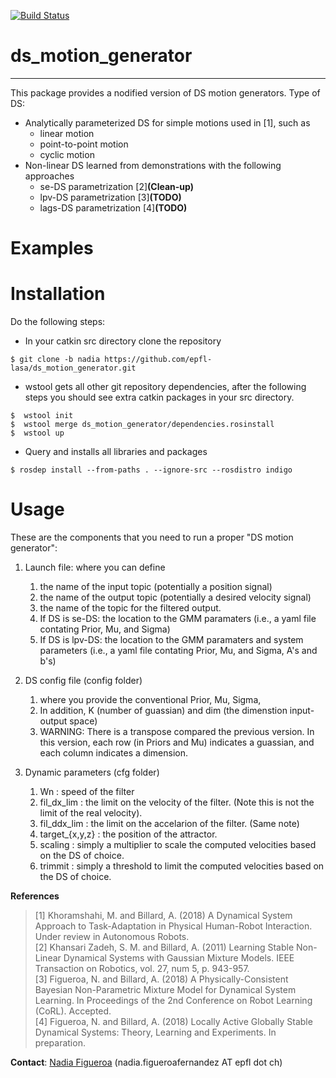 [![Build Status](https://travis-ci.org/epfl-lasa/ds_motion_generator.svg?branch=master)](https://travis-ci.org/epfl-lasa/ds_motion_generator)

# ds_motion_generator
---

This package provides a nodified version of DS motion generators. Type of DS:
- Analytically parameterized DS for simple motions used in [1], such as
  - linear motion
  - point-to-point motion
  - cyclic motion
- Non-linear DS learned from demonstrations with the following approaches  
  - se-DS parametrization [2]**(Clean-up)**
  - lpv-DS parametrization [3]**(TODO)**
  - lags-DS parametrization [4]**(TODO)**
  
# Examples

# Installation
Do the following steps:
* In your catkin src directory clone the repository
```
$ git clone -b nadia https://github.com/epfl-lasa/ds_motion_generator.git
```
* wstool gets all other git repository dependencies, after the following steps you should see extra catkin 
  packages in your src directory.
```
$  wstool init
$  wstool merge ds_motion_generator/dependencies.rosinstall 
$  wstool up 
```
* Query and installs all libraries and packages 
```
$ rosdep install --from-paths . --ignore-src --rosdistro indigo 
```
# Usage
These are the components that you need to run a proper "DS motion generator":

1. Launch file: where you can define  
   1. the name of the input topic (potentially a position signal)
   1. the name of the output topic (potentially a desired velocity signal)
   1. the name of the topic for the filtered output.
   1. If DS is se-DS: the location to the GMM paramaters (i.e., a yaml file contating Prior, Mu, and Sigma)
   1. If DS is lpv-DS: the location to the GMM paramaters and system parameters (i.e., a yaml file contating Prior, Mu, and Sigma, A's and b's)
   
1. DS config file (config folder)
   1. where you provide the conventional Prior, Mu, Sigma,
   1. In addition, K (number of guassian) and dim (the dimenstion input-output space)
   1. WARNING: There is a transpose compared the previous version. In this version, each row (in Priors and Mu) indicates a guassian, and each column indicates a dimension. 
   
1. Dynamic parameters (cfg folder)
   1. Wn : speed of the filter
   1. fil_dx_lim : the limit on the velocity of the filter. (Note this is not the limit of the real velocity).
   1. fil_ddx_lim : the limit on the accelarion of the filter. (Same note)
   1. target_{x,y,z} : the position of the attractor.
   1. scaling : simply a multiplier to scale the computed velocities based on the DS of choice.
   1. trimmit : simply a threshold to limit the computed velocities based on the DS of choice.
   
  

**References**     
> [1] Khoramshahi, M. and Billard, A. (2018) A Dynamical System Approach to Task-Adaptation in Physical Human-Robot Interaction. Under review in Autonomous Robots.    
> [2] Khansari Zadeh, S. M. and Billard, A. (2011) Learning Stable Non-Linear Dynamical Systems with Gaussian Mixture Models. IEEE Transaction on Robotics, vol. 27, num 5, p. 943-957.  
> [3] Figueroa, N. and Billard, A. (2018) A Physically-Consistent Bayesian Non-Parametric Mixture Model for Dynamical System Learning. In Proceedings of the 2nd Conference on Robot Learning (CoRL). Accepted.     
> [4] Figueroa, N. and Billard, A. (2018) Locally Active Globally Stable Dynamical Systems: Theory, Learning and Experiments. In preparation.

**Contact**: [Nadia Figueroa](http://lasa.epfl.ch/people/member.php?SCIPER=238387) (nadia.figueroafernandez AT epfl dot ch)

